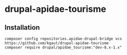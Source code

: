 # drupal-apidae-tourisme

## Installation

```
composer config repositories.apidae-drupal-bridge vcs https://github.com/kgaut/drupal-apidae-tourisme
composer require drupal/apidae_tourisme:"dev-8.x-1.x"
``` 
